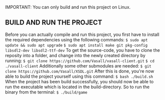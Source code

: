 IMPORTANT: You can only build and run this project on Linux.

## BUILD AND RUN THE PROJECT  
Before you can actually compile and run this project, you first have to install
the required dependencies using the following commands:
```$ sudo apt update && sudo apt upgrade```
```$ sudo apt install make git pkg-config libsdl2-dev libsdl2-ttf-dev```
To get the source-code, you have to clone the reposity into a folder, and 
change into the newly created directory by running:
```$ git clone https://github.com/Vasall/vasall-client.git```
```$ cd ./vasall-client```
Additionally some other submodules are needed:
```$ git clone https://github.com/Vasall/XSDL.git```
After this is done, you're now able to build the project yourself using this 
command:
```$ bash ./build.sh```
When the project has been build successfully, you should now be able to run 
the executable which is located in the build-directory. So to run the binary 
from the terminal:
```$ ./build/game```
